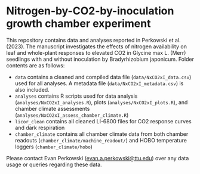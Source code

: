 # Nitrogen-by-CO2-by-inoculation growth chamber experiment

This repository contains data and analyses reported in Perkowski et al. (2023). The manuscript investigates the effects of nitrogen availability on leaf and whole-plant responses to elevated CO2 in Glycine max L. (Merr) seedlings with and without inoculation by Bradyrhizobium japonicum. Folder contents are as follows:

 - `data` contains a cleaned and compiled data file (`data/NxCO2xI_data.csv`) used for all analyses. A metadata file (`data/NxCO2xI_metadata.csv`) is also included.
 - `analyses` contains R scripts used for data analysis (`analyses/NxCO2xI_analyses.R`), plots (`analyses/NxCO2xI_plots.R`), and chamber climate assessments (`analyses/NxCO2xI_assess_chamber_climate.R`)
 - `licor_clean` contains all cleaned LI-6800 files for CO2 response curves and dark respiration
 - `chamber_climate` contains all chamber climate data from both chamber readouts (`chamber_climate/machine_readout/`) and HOBO temperature loggers (`chamber_climate/hobo`)

Please contact Evan Perkowski (evan.a.perkowski@ttu.edu) over any data usage or queries regarding these data.
